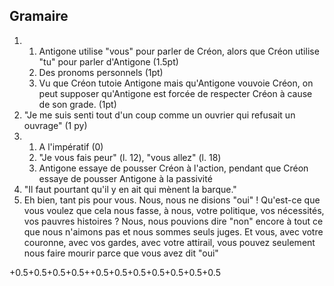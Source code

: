 

## Gramaire

1) 
    1) Antigone utilise "vous" pour parler de Créon, alors que Créon utilise "tu" pour parler d'Antigone (1.5pt)
    2) Des pronoms personnels (1pt)
    3) Vu que Créon tutoie Antigone mais qu'Antigone vouvoie Créon, on peut supposer qu'Antigone est forcée de respecter Créon à cause de son grade. (1pt)
2) "Je me suis senti tout d'un coup comme un ouvrier qui refusait un ouvrage" (1 py)
3) 
    1) A l'impératif (0)
    2) "Je vous fais peur" (l. 12), "vous allez" (l. 18)
    3) Antigone essaye de pousser Créon à l'action, pendant que Créon essaye de pousser Antigone à la passivité
4) "Il faut pourtant qu'il y en ait qui mènent la barque."
5) Eh bien, tant pis pour vous. Nous, nous ne disions "oui" ! Qu'est-ce que vous voulez que cela nous fasse, à nous, votre politique, vos nécessités, vos pauvres histoires ? Nous, nous pouvions dire "non" encore à tout ce que nous n'aimons pas et nous sommes seuls juges. Et vous, avec votre couronne, avec vos gardes, avec votre attirail, vous pouvez seulement nous faire mourir parce que vous avez dit "oui"


+0.5+0.5+0.5+0.5++0.5+0.5+0.5+0.5+0.5+0.5+0.5


